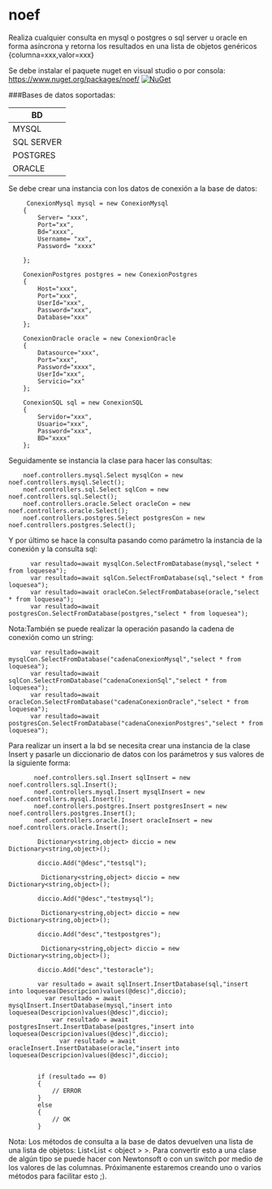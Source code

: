 # noef
Realiza cualquier consulta  en mysql o postgres o sql server u oracle en forma asíncrona y retorna los resultados en una lista de objetos genéricos {columna=xxx,valor=xxx}


Se debe instalar el paquete nuget en visual studio o por consola: https://www.nuget.org/packages/noef/ [![NuGet](https://img.shields.io/nuget/v/CarouselView.FormsPlugin.svg?label=NuGet)](https://www.nuget.org/packages/noef/)

###Bases de datos soportadas:

|BD|
| ------------------- |
|MYSQL|
|SQL SERVER|
|POSTGRES|
|ORACLE|


Se debe crear una instancia con los datos de conexión a la base de datos:
  
         ConexionMysql mysql = new ConexionMysql
        {
            Server= "xxx",
            Port="xx",
            Bd="xxxx",
            Username= "xx",
            Password= "xxxx"

        };

        ConexionPostgres postgres = new ConexionPostgres
        {
            Host="xxx",
            Port="xxx",
            UserId="xxx",
            Password="xxx",
            Database="xxx"
        };

        ConexionOracle oracle = new ConexionOracle
        {
            Datasource="xxx",
            Port="xxx",
            Password="xxxx",
            UserId="xxx",
            Servicio="xx"
        };

        ConexionSQL sql = new ConexionSQL
        {
            Servidor="xxx",
            Usuario="xxx",
            Password="xxx",
            BD="xxxx"
        };
   
   
 Seguidamente se instancia la clase para hacer las consultas:
 
        noef.controllers.mysql.Select mysqlCon = new noef.controllers.mysql.Select();
        noef.controllers.sql.Select sqlCon = new noef.controllers.sql.Select();
        noef.controllers.oracle.Select oracleCon = new noef.controllers.oracle.Select();
        noef.controllers.postgres.Select postgresCon = new noef.controllers.postgres.Select();
        
        
Y por último se hace la consulta pasando como parámetro la instancia de la conexión y la consulta sql:

          var resultado=await mysqlCon.SelectFromDatabase(mysql,"select * from loquesea");
          var resultado=await sqlCon.SelectFromDatabase(sql,"select * from loquesea");
          var resultado=await oracleCon.SelectFromDatabase(oracle,"select * from loquesea");
          var resultado=await postgresCon.SelectFromDatabase(postgres,"select * from loquesea");
          
  Nota:También se puede realizar la operación pasando la cadena de conexión como un string:
  
          var resultado=await mysqlCon.SelectFromDatabase("cadenaConexionMysql","select * from loquesea");
          var resultado=await sqlCon.SelectFromDatabase("cadenaConexionSql","select * from loquesea");
          var resultado=await oracleCon.SelectFromDatabase("cadenaConexionOracle","select * from loquesea");
          var resultado=await postgresCon.SelectFromDatabase("cadenaConexionPostgres","select * from loquesea");
          
          
Para realizar un insert a la bd se necesita crear una instancia de la clase Insert y pasarle un diccionario de datos con los parámetros y sus valores de la siguiente forma:


           noef.controllers.sql.Insert sqlInsert = new noef.controllers.sql.Insert();
           noef.controllers.mysql.Insert mysqlInsert = new noef.controllers.mysql.Insert();
           noef.controllers.postgres.Insert postgresInsert = new noef.controllers.postgres.Insert();
           noef.controllers.oracle.Insert oracleInsert = new noef.controllers.oracle.Insert();

            Dictionary<string,object> diccio = new Dictionary<string,object>();

            diccio.Add("@desc","testsql");
            
             Dictionary<string,object> diccio = new Dictionary<string,object>();

            diccio.Add("@desc","testmysql");
            
             Dictionary<string,object> diccio = new Dictionary<string,object>();

            diccio.Add("desc","testpostgres");
            
             Dictionary<string,object> diccio = new Dictionary<string,object>();

            diccio.Add("desc","testoracle");

            var resultado = await sqlInsert.InsertDatabase(sql,"insert into loquesea(Descripcion)values(@desc)",diccio);
              var resultado = await mysqlInsert.InsertDatabase(mysql,"insert into loquesea(Descripcion)values(@desc)",diccio);
                var resultado = await postgresInsert.InsertDatabase(postgres,"insert into loquesea(Descripcion)values(@desc)",diccio);
                  var resultado = await oracleInsert.InsertDatabase(oracle,"insert into loquesea(Descripcion)values(@desc)",diccio);
                  

            if (resultado == 0)
            {
                // ERROR
            }
            else
            {
                // OK
            }
          
          
          
Nota: Los métodos de consulta  a la base de datos devuelven una lista de una lista de objetos: List<List < object > >. Para convertir esto a una clase de algún tipo se puede hacer con Newtonsoft  o con un switch por medio de los valores de las columnas. Próximanente estaremos creando uno o varios métodos para facilitar esto ;).
          
       
